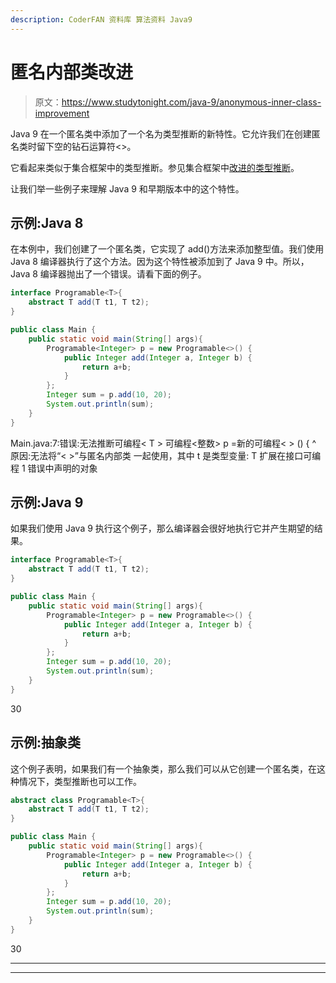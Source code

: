 ```yaml
---
description: CoderFAN 资料库 算法资料 Java9
---
```


# 匿名内部类改进

> 原文：<https://www.studytonight.com/java-9/anonymous-inner-class-improvement>

Java 9 在一个匿名类中添加了一个名为类型推断的新特性。它允许我们在创建匿名类时留下空的钻石运算符<>。

它看起来类似于集合框架中的类型推断。参见集合框架中[改进的类型推断](https://www.studytonight.com/java-8/java-8-improved-type-inference)。

让我们举一些例子来理解 Java 9 和早期版本中的这个特性。

## 示例:Java 8

在本例中，我们创建了一个匿名类，它实现了 add()方法来添加整型值。我们使用 Java 8 编译器执行了这个方法。因为这个特性被添加到了 Java 9 中。所以，Java 8 编译器抛出了一个错误。请看下面的例子。

```java
interface Programable<T>{
	abstract T add(T t1, T t2);
}

public class Main { 
	public static void main(String[] args){
		Programable<Integer> p = new Programable<>() {
			public Integer add(Integer a, Integer b) {
				return a+b;
			}
		};
		Integer sum = p.add(10, 20);
		System.out.println(sum);
	}
}
```

Main.java:7:错误:无法推断可编程< T >
可编程<整数> p =新的可编程< > () {
^
原因:无法将“< >”与匿名内部类
一起使用，其中 t 是类型变量:
T 扩展在接口可编程
1 错误中声明的对象

## 示例:Java 9

如果我们使用 Java 9 执行这个例子，那么编译器会很好地执行它并产生期望的结果。

```java
interface Programable<T>{
	abstract T add(T t1, T t2);
}

public class Main { 
	public static void main(String[] args){
		Programable<Integer> p = new Programable<>() {
			public Integer add(Integer a, Integer b) {
				return a+b;
			}
		};
		Integer sum = p.add(10, 20);
		System.out.println(sum);
	}
}
```

30

## 示例:抽象类

这个例子表明，如果我们有一个抽象类，那么我们可以从它创建一个匿名类，在这种情况下，类型推断也可以工作。

```java
abstract class Programable<T>{
	abstract T add(T t1, T t2);
}

public class Main { 
	public static void main(String[] args){
		Programable<Integer> p = new Programable<>() {
			public Integer add(Integer a, Integer b) {
				return a+b;
			}
		};
		Integer sum = p.add(10, 20);
		System.out.println(sum);
	}
}
```

30

* * *

* * *
